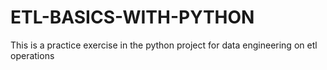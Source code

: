 # ETL-BASICS-WITH-PYTHON
This is a practice exercise in the python project for data engineering on etl operations
